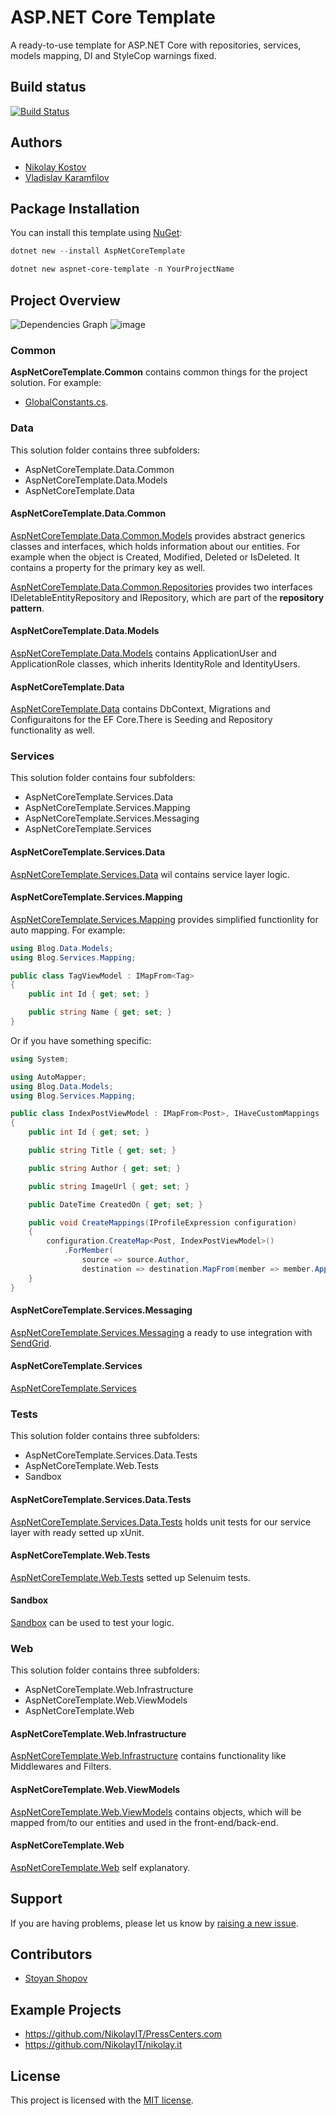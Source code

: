 # ASP.NET Core Template

A ready-to-use template for ASP.NET Core with repositories, services, models mapping, DI and StyleCop warnings fixed.

## Build status

[![Build Status](https://nikolayit.visualstudio.com/AspNetCoreTemplate/_apis/build/status/NikolayIT.ASP.NET-Core-Template?branchName=master)](https://nikolayit.visualstudio.com/AspNetCoreTemplate/_build/latest?definitionId=15&branchName=master)

## Authors

- [Nikolay Kostov](https://github.com/NikolayIT)
- [Vladislav Karamfilov](https://github.com/vladislav-karamfilov)

## Package Installation

You can install this template using [NuGet](https://www.nuget.org/packages/AspNetCoreTemplate):

```powershell
dotnet new --install AspNetCoreTemplate
```

```powershell
dotnet new aspnet-core-template -n YourProjectName
``` 

## Project Overview

![Dependencies Graph](https://user-images.githubusercontent.com/25417032/97107966-0e5fc500-16d3-11eb-9b9c-c73012ff97ac.png)
![image](https://user-images.githubusercontent.com/25417032/97108063-9fcf3700-16d3-11eb-8225-32eac21c4542.png)

### Common

**AspNetCoreTemplate.Common** contains common things for the project solution. For example: 
- [GlobalConstants.cs](https://github.com/NikolayIT/ASP.NET-Core-Template/blob/master/src/AspNetCoreTemplate.Common/GlobalConstants.cs).

### Data
This solution folder contains three subfolders:
- AspNetCoreTemplate.Data.Common
- AspNetCoreTemplate.Data.Models
- AspNetCoreTemplate.Data

#### AspNetCoreTemplate.Data.Common

[AspNetCoreTemplate.Data.Common.Models](https://github.com/NikolayIT/ASP.NET-Core-Template/tree/master/src/Data/AspNetCoreTemplate.Data.Common/Models) provides abstract generics classes and interfaces, which holds information about our entities. For example when the object is Created, Modified, Deleted or IsDeleted. It contains a property for the primary key as well.

[AspNetCoreTemplate.Data.Common.Repositories](https://github.com/NikolayIT/ASP.NET-Core-Template/tree/master/src/Data/AspNetCoreTemplate.Data.Common/Repositories) provides two interfaces IDeletableEntityRepository and IRepository, which are part of the **repository pattern**.

#### AspNetCoreTemplate.Data.Models
[AspNetCoreTemplate.Data.Models](https://github.com/NikolayIT/ASP.NET-Core-Template/tree/master/src/Data/AspNetCoreTemplate.Data.Models) contains ApplicationUser and ApplicationRole classes, which inherits IdentityRole and IdentityUsers.

#### AspNetCoreTemplate.Data
[AspNetCoreTemplate.Data](https://github.com/NikolayIT/ASP.NET-Core-Template/tree/master/src/Data/AspNetCoreTemplate.Data) contains DbContext, Migrations and Configuraitons for the EF Core.There is Seeding and Repository functionality as well.

### Services
This solution folder contains four subfolders:
- AspNetCoreTemplate.Services.Data
- AspNetCoreTemplate.Services.Mapping
- AspNetCoreTemplate.Services.Messaging
- AspNetCoreTemplate.Services

#### AspNetCoreTemplate.Services.Data
[AspNetCoreTemplate.Services.Data](https://github.com/NikolayIT/ASP.NET-Core-Template/tree/master/src/Services/AspNetCoreTemplate.Services.Data) wil contains service layer logic.

#### AspNetCoreTemplate.Services.Mapping
[AspNetCoreTemplate.Services.Mapping](https://github.com/NikolayIT/ASP.NET-Core-Template/tree/master/src/Services/AspNetCoreTemplate.Services.Mapping) provides simplified functionlity for auto mapping. For example:

```csharp
using Blog.Data.Models;
using Blog.Services.Mapping;

public class TagViewModel : IMapFrom<Tag>
{
    public int Id { get; set; }

    public string Name { get; set; }
}
```

Or if you have something specific:

```csharp
using System;

using AutoMapper;
using Blog.Data.Models;
using Blog.Services.Mapping;

public class IndexPostViewModel : IMapFrom<Post>, IHaveCustomMappings
{
    public int Id { get; set; }

    public string Title { get; set; }

    public string Author { get; set; }

    public string ImageUrl { get; set; }

    public DateTime CreatedOn { get; set; }

    public void CreateMappings(IProfileExpression configuration)
    {
        configuration.CreateMap<Post, IndexPostViewModel>()
            .ForMember(
                source => source.Author,
                destination => destination.MapFrom(member => member.ApplicationUser.UserName));
    }
}

```

#### AspNetCoreTemplate.Services.Messaging

[AspNetCoreTemplate.Services.Messaging](https://github.com/NikolayIT/ASP.NET-Core-Template/tree/master/src/Services/AspNetCoreTemplate.Services.Messaging) a ready to use integration with [SendGrid](https://sendgrid.com/).

#### AspNetCoreTemplate.Services
[AspNetCoreTemplate.Services](https://github.com/NikolayIT/ASP.NET-Core-Template/tree/master/src/Services/AspNetCoreTemplate.Services) 

### Tests
This solution folder contains three subfolders:
- AspNetCoreTemplate.Services.Data.Tests
- AspNetCoreTemplate.Web.Tests
- Sandbox

#### AspNetCoreTemplate.Services.Data.Tests

[AspNetCoreTemplate.Services.Data.Tests](https://github.com/NikolayIT/ASP.NET-Core-Template/tree/master/src/Tests/AspNetCoreTemplate.Services.Data.Tests) holds unit tests for our service layer with ready setted up xUnit.

#### AspNetCoreTemplate.Web.Tests

[AspNetCoreTemplate.Web.Tests](https://github.com/NikolayIT/ASP.NET-Core-Template/tree/master/src/Tests/AspNetCoreTemplate.Web.Tests) setted up Selenuim tests.

#### Sandbox
[Sandbox](https://github.com/NikolayIT/ASP.NET-Core-Template/tree/master/src/Tests/Sandbox) can be used to test your logic.

### Web
This solution folder contains three subfolders:
- AspNetCoreTemplate.Web.Infrastructure
- AspNetCoreTemplate.Web.ViewModels
- AspNetCoreTemplate.Web

#### AspNetCoreTemplate.Web.Infrastructure

[AspNetCoreTemplate.Web.Infrastructure](https://github.com/NikolayIT/ASP.NET-Core-Template/tree/master/src/Web/AspNetCoreTemplate.Web.Infrastructure) contains functionality like Middlewares and Filters.

#### AspNetCoreTemplate.Web.ViewModels

[AspNetCoreTemplate.Web.ViewModels](https://github.com/NikolayIT/ASP.NET-Core-Template/tree/master/src/Web/AspNetCoreTemplate.Web.ViewModels) contains objects, which will be mapped from/to our entities and used in the front-end/back-end.

#### AspNetCoreTemplate.Web

[AspNetCoreTemplate.Web](https://github.com/NikolayIT/ASP.NET-Core-Template/tree/master/src/Web/AspNetCoreTemplate.Web) self explanatory.

## Support

If you are having problems, please let us know by [raising a new issue](https://github.com/NikolayIT/ASP.NET-Core-Template/issues).

## Contributors
- [Stoyan Shopov](https://github.com/StoyanShopov)

## Example Projects
- https://github.com/NikolayIT/PressCenters.com
- https://github.com/NikolayIT/nikolay.it

## License

This project is licensed with the [MIT license](LICENSE).
